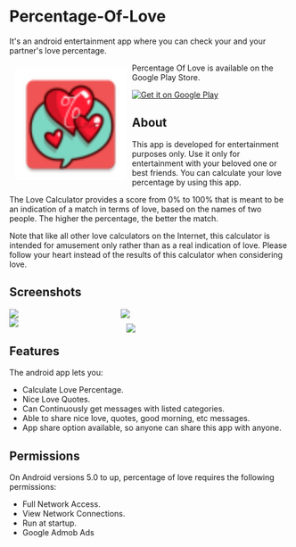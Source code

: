 # Percentage-Of-Love
It's an android entertainment app where you can check your and your partner's love percentage.

<img src="/app/src/main/res/mipmap-hdpi/ic_launcher.png" align="left" width="200" hspace="10" vspace="10">

Percentage Of Love is available on the Google Play Store.

<p align="left">
<a href="https://play.google.com/store/apps/details?id=com.rusho.percentageoflove">
<img alt="Get it on Google Play" height="80" src="https://play.google.com/intl/en_us/badges/images/generic/en_badge_web_generic.png" />
</a>
</p>

## About
This app is developed for entertainment purposes only. Use it only for entertainment with your beloved one or best friends. You can calculate your love percentage by using this app.

The Love Calculator provides a score from 0% to 100% that is meant to be an indication of a match in terms of love, based on the names of two people. The higher the percentage, the better the match. 

Note that like all other love calculators on the Internet, this calculator is intended for amusement only rather than as a real indication of love. Please follow your heart instead of the results of this calculator when considering love.

## Screenshots

<img src="https://play-lh.googleusercontent.com/AwXXjM0u6iGZ1QTrx5gUuOM2oTgPPH5ypJD2hHa3TQ1gyIrqAUloRaZolgiXcXSQSlI=w2560-h1440-rw" align="left"
width="200" space="10" space="10">

<img src="https://play-lh.googleusercontent.com/qz7wPRX9kxoUWJdf-hiP7iB7devqvJ0lIx8AGwE6Q1vDmr8qaq7zZhr0Zq6HIQ_9UkxB=w2560-h1440-rw" align="left"
width="200" space="10" space="10">

<img src="https://play-lh.googleusercontent.com/HwO0wemBjnalK8f9MNDKjzGpTYyQq4MzxNA7Y-50cvA-VZjXQeeiHA-zOoxPF3MWIpdu=w2560-h1440-rw" align="left"
width="200" space="10" space="10">

<img src="https://play-lh.googleusercontent.com/39WkYB3Kb-da_BK_T648woe4z29Tq71YcOJGbF215WRS2377zGaTmTPRHZ1LTHGPYXM=w2560-h1440-rw" align="left"
width="200" hspace="10" vspace="10">
<br></br>

## Features
The android app lets you:
- Calculate Love Percentage.
- Nice Love Quotes.
- Can Continuously get messages with listed categories.
- Able to share nice love, quotes, good morning, etc messages.
- App share option available, so anyone can share this app with anyone.

## Permissions
On Android versions 5.0 to up, percentage of love requires the following permissions:
- Full Network Access.
- View Network Connections.
- Run at startup.
- Google Admob Ads
